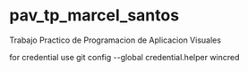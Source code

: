 # pav_tp_marcel_santos
Trabajo Practico de Programacion de Aplicacion Visuales

for credential use
git config --global credential.helper wincred
